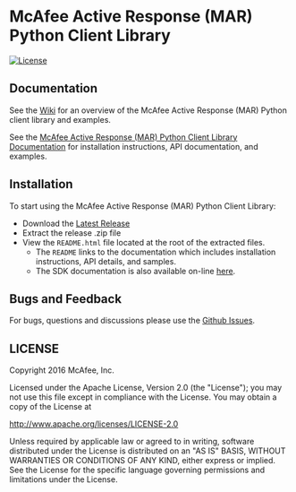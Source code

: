 # McAfee Active Response (MAR) Python Client Library
[![License](https://img.shields.io/badge/License-Apache%202.0-blue.svg)](https://opensource.org/licenses/Apache-2.0)

## Documentation

See the [Wiki](https://github.com/opendxl/opendxl-mar-client-python/wiki) for an overview of the McAfee Active Response (MAR) Python client library and examples.

See the [McAfee Active Response (MAR) Python Client Library Documentation](https://opendxl.github.io/opendxl-mar-client-python/pydoc) for
installation instructions, API documentation, and examples.

## Installation

To start using the McAfee Active Response (MAR) Python Client Library:

* Download the [Latest Release](https://github.com/opendxl/opendxl-mar-client-python/releases/latest)
* Extract the release .zip file
* View the `README.html` file located at the root of the extracted files.
  * The `README` links to the documentation which includes installation instructions, API details, and samples.
  * The SDK documentation is also available on-line [here](https://opendxl.github.io/opendxl-mar-client-python/pydoc).

## Bugs and Feedback

For bugs, questions and discussions please use the [Github Issues](https://github.com/opendxl/opendxl-mar-client-python/issues).

## LICENSE

Copyright 2016 McAfee, Inc.

Licensed under the Apache License, Version 2.0 (the "License"); you may not use this file except in compliance with the License. You may obtain a copy of the License at

http://www.apache.org/licenses/LICENSE-2.0

Unless required by applicable law or agreed to in writing, software distributed under the License is distributed on an "AS IS" BASIS, WITHOUT WARRANTIES OR CONDITIONS OF ANY KIND, either express or implied. See the License for the specific language governing permissions and limitations under the License. 
